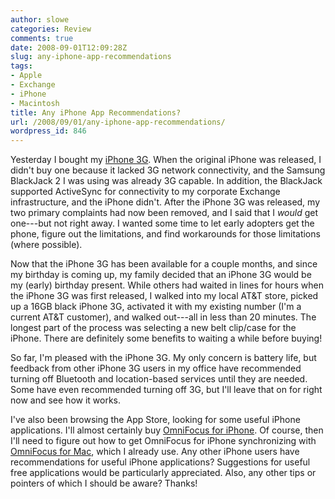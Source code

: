 ```yaml
---
author: slowe
categories: Review
comments: true
date: 2008-09-01T12:09:28Z
slug: any-iphone-app-recommendations
tags:
- Apple
- Exchange
- iPhone
- Macintosh
title: Any iPhone App Recommendations?
url: /2008/09/01/any-iphone-app-recommendations/
wordpress_id: 846
---
```


Yesterday I bought my [iPhone 3G](http://www.apple.com/iphone/). When the original iPhone was released, I didn't buy one because it lacked 3G network connectivity, and the Samsung BlackJack 2 I was using was already 3G capable. In addition, the BlackJack supported ActiveSync for connectivity to my corporate Exchange infrastructure, and the iPhone didn't. After the iPhone 3G was released, my two primary complaints had now been removed, and I said that I _would_ get one---but not right away. I wanted some time to let early adopters get the phone, figure out the limitations, and find workarounds for those limitations (where possible).

Now that the iPhone 3G has been available for a couple months, and since my birthday is coming up, my family decided that an iPhone 3G would be my (early) birthday present. While others had waited in lines for hours when the iPhone 3G was first released, I walked into my local AT&T store, picked up a 16GB black iPhone 3G, activated it with my existing number (I'm a current AT&T customer), and walked out---all in less than 20 minutes. The longest part of the process was selecting a new belt clip/case for the iPhone. There are definitely some benefits to waiting a while before buying!

So far, I'm pleased with the iPhone 3G. My only concern is battery life, but feedback from other iPhone 3G users in my office have recommended turning off Bluetooth and location-based services until they are needed. Some have even recommended turning off 3G, but I'll leave that on for right now and see how it works.

I've also been browsing the App Store, looking for some useful iPhone applications. I'll almost certainly buy [OmniFocus for iPhone](http://www.omnigroup.com/applications/omnifocus/iphone/). Of course, then I'll need to figure out how to get OmniFocus for iPhone synchronizing with [OmniFocus for Mac](http://www.omnigroup.com/applications/omnifocus/), which I already use. Any other iPhone users have recommendations for useful iPhone applications? Suggestions for useful free applications would be particularly appreciated. Also, any other tips or pointers of which I should be aware? Thanks!
